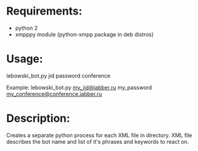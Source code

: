 Requirements:
============
- python 2
- xmpppy module (python-xmpp package in deb distros)

Usage:
============
lebowski_bot.py jid password conference

Example:
lebowski_bot.py my_jid@jabber.ru my_password my_conference@conference.jabber.ru


Description:
============
Creates a separate python process for each XML file in directory.
XML file describes the bot name and list of it's phrases and keywords to react on.